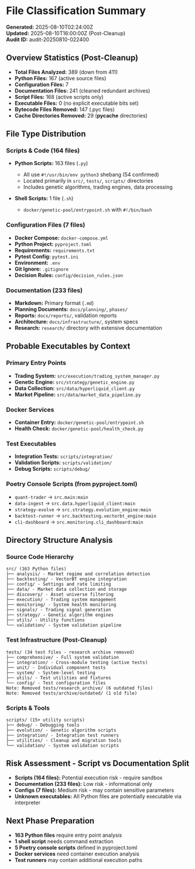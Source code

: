 # File Classification Summary
**Generated:** 2025-08-10T02:24:00Z  
**Updated:** 2025-08-10T16:00:00Z (Post-Cleanup)  
**Audit ID:** audit-20250810-022400

## Overview Statistics (Post-Cleanup)
- **Total Files Analyzed:** 389 (down from 411)
- **Python Files:** 167 (active source files)
- **Configuration Files:** 7  
- **Documentation Files:** 241 (cleaned redundant archives)
- **Script Files:** 168 (active scripts only)
- **Executable Files:** 0 (no explicit executable bits set)
- **Bytecode Files Removed:** 147 (.pyc files)
- **Cache Directories Removed:** 29 (__pycache__ directories)

## File Type Distribution

### Scripts & Code (164 files)
- **Python Scripts:** 163 files (`.py`)
  - All use `#!/usr/bin/env python3` shebang (54 confirmed)
  - Located primarily in `src/`, `tests/`, `scripts/` directories
  - Includes genetic algorithms, trading engines, data processing

- **Shell Scripts:** 1 file (`.sh`)
  - `docker/genetic-pool/entrypoint.sh` with `#!/bin/bash`

### Configuration Files (7 files)
- **Docker Compose:** `docker-compose.yml`
- **Python Project:** `pyproject.toml` 
- **Requirements:** `requirements.txt`
- **Pytest Config:** `pytest.ini`
- **Environment:** `.env`
- **Git Ignore:** `.gitignore`
- **Decision Rules:** `config/decision_rules.json`

### Documentation (233 files)
- **Markdown:** Primary format (`.md`)
- **Planning Documents:** `docs/planning/`, `phases/`
- **Reports:** `docs/reports/`, validation reports
- **Architecture:** `docs/infrastructure/`, system specs
- **Research:** `research/` directory with extensive documentation

## Probable Executables by Context

### Primary Entry Points
- **Trading System:** `src/execution/trading_system_manager.py`
- **Genetic Engine:** `src/strategy/genetic_engine.py`
- **Data Collection:** `src/data/hyperliquid_client.py`
- **Market Pipeline:** `src/data/market_data_pipeline.py`

### Docker Services
- **Container Entry:** `docker/genetic-pool/entrypoint.sh`
- **Health Check:** `docker/genetic-pool/health_check.py`

### Test Executables
- **Integration Tests:** `scripts/integration/`
- **Validation Scripts:** `scripts/validation/`
- **Debug Scripts:** `scripts/debug/`

### Poetry Console Scripts (from pyproject.toml)
- `quant-trader` → `src.main:main`
- `data-ingest` → `src.data.hyperliquid_client:main`
- `strategy-evolve` → `src.strategy.evolution_engine:main`
- `backtest-runner` → `src.backtesting.vectorbt_engine:main`
- `cli-dashboard` → `src.monitoring.cli_dashboard:main`

## Directory Structure Analysis

### Source Code Hierarchy
```
src/ (163 Python files)
├── analysis/ - Market regime and correlation detection
├── backtesting/ - VectorBT engine integration
├── config/ - Settings and rate limiting
├── data/ - Market data collection and storage
├── discovery/ - Asset universe filtering
├── execution/ - Trading system management
├── monitoring/ - System health monitoring
├── signals/ - Trading signal generation
├── strategy/ - Genetic algorithm engines
├── utils/ - Utility functions
└── validation/ - System validation pipeline
```

### Test Infrastructure (Post-Cleanup)
```
tests/ (34 test files - research archive removed)
├── comprehensive/ - Full system validation
├── integration/ - Cross-module testing (active tests)
├── unit/ - Individual component tests
├── system/ - System-level testing
├── utils/ - Test utilities and fixtures
└── config/ - Test configuration files
Note: Removed tests/research_archive/ (6 outdated files)
Note: Removed tests/archive/outdated/ (1 old file)
```

### Scripts & Tools
```
scripts/ (15+ utility scripts)
├── debug/ - Debugging tools
├── evolution/ - Genetic algorithm scripts
├── integration/ - Integration test runners
├── utilities/ - Cleanup and migration tools
└── validation/ - System validation scripts
```

## Risk Assessment - Script vs Documentation Split
- **Scripts (164 files):** Potential execution risk - require sandbox
- **Documentation (233 files):** Low risk - informational only
- **Configs (7 files):** Medium risk - may contain sensitive parameters
- **Unknown executables:** All Python files are potentially executable via interpreter

## Next Phase Preparation
- **163 Python files** require entry point analysis
- **1 shell script** needs command extraction
- **5 Poetry console scripts** defined in pyproject.toml
- **Docker services** need container execution analysis
- **Test runners** may contain additional execution paths